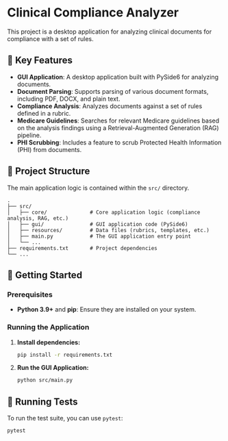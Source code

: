 # Clinical Compliance Analyzer

This project is a desktop application for analyzing clinical documents for compliance with a set of rules.

## 🌟 Key Features

- **GUI Application**: A desktop application built with PySide6 for analyzing documents.
- **Document Parsing**: Supports parsing of various document formats, including PDF, DOCX, and plain text.
- **Compliance Analysis**: Analyzes documents against a set of rules defined in a rubric.
- **Medicare Guidelines**: Searches for relevant Medicare guidelines based on the analysis findings using a Retrieval-Augmented Generation (RAG) pipeline.
- **PHI Scrubbing**: Includes a feature to scrub Protected Health Information (PHI) from documents.

## 📂 Project Structure

The main application logic is contained within the `src/` directory.

```
.
├── src/
│   ├── core/              # Core application logic (compliance analysis, RAG, etc.)
│   ├── gui/               # GUI application code (PySide6)
│   ├── resources/         # Data files (rubrics, templates, etc.)
│   ├── main.py            # The GUI application entry point
│   └── ...
├── requirements.txt       # Project dependencies
└── ...
```

## 🚀 Getting Started

### Prerequisites

- **Python 3.9+** and **pip**: Ensure they are installed on your system.

### Running the Application

1.  **Install dependencies:**
    ```bash
    pip install -r requirements.txt
    ```

2.  **Run the GUI Application:**
    ```bash
    python src/main.py
    ```

## 🧪 Running Tests

To run the test suite, you can use `pytest`:
```bash
pytest
```